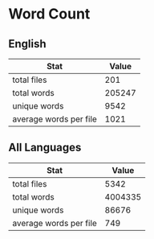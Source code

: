 # Word Count

## English

Stat | Value
---- | -----
total files | 201
total words | 205247
unique words | 9542
average words per file | 1021

## All Languages

Stat | Value
---- | -----
total files | 5342
total words | 4004335
unique words | 86676
average words per file | 749

